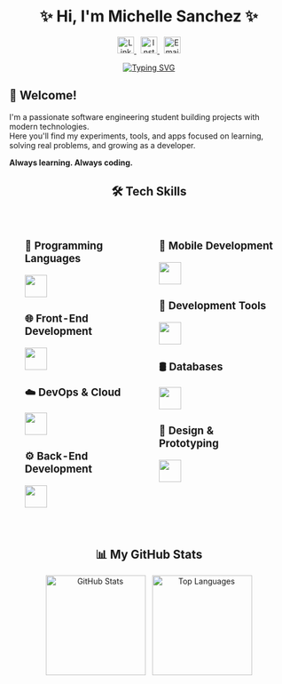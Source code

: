 <h1 align="center">✨ Hi, I'm Michelle Sanchez ✨</h1>

<p align="center">
  <a href="https://www.linkedin.com/in/myshell-sanchez/" target="_blank">
    <img src="https://skillicons.dev/icons?i=linkedin" height="30" alt="LinkedIn"/>
  </a>
  &nbsp;
  <a href="https://www.instagram.com/myshell.uwu/" target="_blank">
    <img src="https://skillicons.dev/icons?i=instagram" height="30" alt="Instagram"/>
  </a>
  &nbsp;
  <a href="mailto:sanchezbarbamichelle@gmail.com" target="_blank">
    <img src="https://skillicons.dev/icons?i=gmail" height="30" alt="Email"/>
  </a>
</p>


<p align="center">
  <a href="https://git.io/typing-svg">
    <img src="https://readme-typing-svg.demolab.com?font=Montserrat&pause=1000&color=0ACDBE&center=true&vCenter=true&width=435&lines=Software+Engineer+Student;Seeking+for+internship+Sep+-+Dec+2025;Full-Stack+%7C+Data+Science+%7C+UX%2FUI+Design;Active+Learner+uwu;Love+to+learn+new+stuff+%3C3" alt="Typing SVG"/>
  </a>
</p>

## 🚀 Welcome!

I'm a passionate software engineering student building projects with modern technologies.  
Here you'll find my experiments, tools, and apps focused on learning, solving real problems, and growing as a developer.  

**Always learning. Always coding.**


<h2 align="center">🛠️ Tech Skills</h2>

<table align="center" style="width:100%; border-collapse:separate; border-spacing:20px;">
  <tr>
    <td style="width:50%; vertical-align:top;">
      <h3>🧠 Programming Languages</h3>
      <p><img src="https://skillicons.dev/icons?i=java,python,cpp,php,js" height="40" /></p>
      <h3>🌐 Front-End Development</h3>
      <p><img src="https://skillicons.dev/icons?i=html,css,bootstrap" height="40" /></p>
      <h3>☁️ DevOps & Cloud</h3>
      <p><img src="https://skillicons.dev/icons?i=aws,docker,firebase" height="40" /></p>
      <h3>⚙️ Back-End Development</h3>
      <p><img src="https://skillicons.dev/icons?i=nodejs" height="40" /></p>
    </td>
    <td style="width:50%; vertical-align:top;">
      <h3>📱 Mobile Development</h3>
      <p><img src="https://skillicons.dev/icons?i=dart,flutter" height="40" /></p>
      <h3>🧪 Development Tools</h3>
      <p><img src="https://skillicons.dev/icons?i=postman,vscode,idea,git" height="40" /></p>
      <h3>🛢️ Databases</h3>
      <p><img src="https://skillicons.dev/icons?i=mongodb,mysql,firebase" height="40" /></p>
      <h3>🎨 Design & Prototyping</h3>
      <p><img src="https://skillicons.dev/icons?i=figma" height="40" /></p>
    </td>
  </tr>
</table>


<h2 align="center">📊 My GitHub Stats</h2>
<p align="center">
  <img src="https://github-readme-stats.vercel.app/api?username=Myshelluwu&show_icons=true&theme=midnight-purple&hide_border=true" height="180" alt="GitHub Stats"/>
  &nbsp;
  <img src="https://github-readme-stats.vercel.app/api/top-langs/?username=Myshelluwu&layout=donut&theme=midnight-purple&hide_border=true" height="180" alt="Top Languages"/>
</p>
